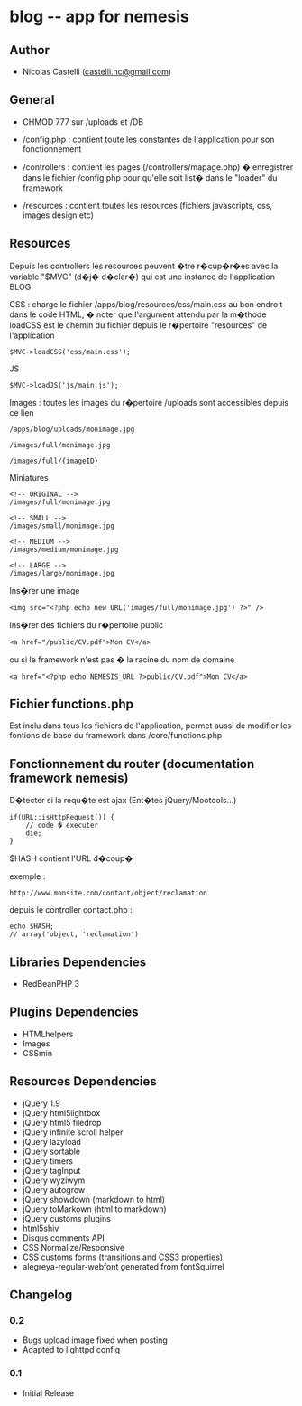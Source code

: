 blog -- app for nemesis
=============================

Author
------------
* Nicolas Castelli (castelli.nc@gmail.com)

General
------------

* CHMOD 777 sur /uploads et /DB

* /config.php : contient toute les constantes de l'application pour son fonctionnement

* /controllers : contient les pages (/controllers/mapage.php) � enregistrer dans le fichier /config.php pour qu'elle soit list� dans le "loader" du framework

* /resources : contient toutes les resources (fichiers javascripts, css, images design etc)


Resources
------------

Depuis les controllers les resources peuvent �tre r�cup�r�es avec la variable "$MVC" (d�j� d�clar�) qui est une instance de l'application BLOG

CSS : charge le fichier /apps/blog/resources/css/main.css au bon endroit dans le code HTML, � noter que l'argument attendu par la m�thode loadCSS est le chemin du fichier depuis le r�pertoire "resources" de l'application

	$MVC->loadCSS('css/main.css');

JS

	$MVC->loadJS('js/main.js');


Images : toutes les images du r�pertoire /uploads sont accessibles depuis ce lien

	/apps/blog/uploads/monimage.jpg

	/images/full/monimage.jpg

	/images/full/{imageID}

	 
Miniatures

	<!-- ORIGINAL -->
	/images/full/monimage.jpg

	<!-- SMALL -->
	/images/small/monimage.jpg

	<!-- MEDIUM -->
	/images/medium/monimage.jpg

	<!-- LARGE -->
	/images/large/monimage.jpg
	
	
Ins�rer une image

	<img src="<?php echo new URL('images/full/monimage.jpg') ?>" />

Ins�rer des fichiers du r�pertoire public

	<a href="/public/CV.pdf">Mon CV</a>
	
ou si le framework n'est pas � la racine du nom de domaine

	<a href="<?php echo NEMESIS_URL ?>public/CV.pdf">Mon CV</a>


Fichier functions.php
------------
Est inclu dans tous les fichiers de l'application, permet aussi de modifier les fontions de base du framework dans /core/functions.php


Fonctionnement du router (documentation framework nemesis)
------------
D�tecter si la requ�te est ajax (Ent�tes jQuery/Mootools...)

	if(URL::isHttpRequest()) {
		// code � executer
		die;
	}


$HASH contient l'URL d�coup�

exemple :
	
	http://www.monsite.com/contact/object/reclamation


depuis le controller contact.php :
	
	echo $HASH; 
	// array('object, 'reclamation')


Libraries Dependencies
------------
* RedBeanPHP 3

Plugins Dependencies
------------
* HTMLhelpers
* Images
* CSSmin

Resources Dependencies
------------
* jQuery 1.9
* jQuery html5lightbox
* jQuery html5 filedrop
* jQuery infinite scroll helper
* jQuery lazyload
* jQuery sortable
* jQuery timers
* jQuery tagInput
* jQuery wyziwym
* jQuery autogrow
* jQuery showdown (markdown to html)
* jQuery toMarkown (html to markdown)
* jQuery customs plugins
* html5shiv
* Disqus comments API
* CSS Normalize/Responsive
* CSS customs forms (transitions and CSS3 properties)
* alegreya-regular-webfont generated from fontSquirrel


Changelog
------------

### 0.2
* Bugs upload image fixed when posting
* Adapted to lighttpd config

### 0.1
* Initial Release
